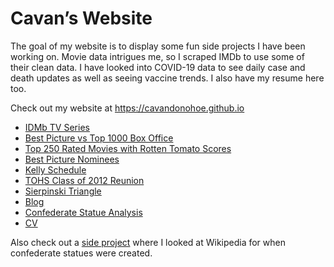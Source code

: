 
<!-- README.md is generated from README.Rmd. Please edit that file -->

# Cavan’s Website

<!-- badges: start -->
<!-- badges: end -->

The goal of my website is to display some fun side projects I have been
working on. Movie data intrigues me, so I scraped IMDb to use some of
their clean data. I have looked into COVID-19 data to see daily case and
death updates as well as seeing vaccine trends. I also have my resume
here too.

Check out my website at <https://cavandonohoe.github.io>

- [IDMb TV
  Series](https://cavandonohoe.github.io/imdb_top_250_tv_series.html)
- [Best Picture vs Top 1000 Box
  Office](https://cavandonohoe.github.io/best_pic_vs_top_1000.html)
- [Top 250 Rated Movies with Rotten Tomato
  Scores](https://cavandonohoe.github.io/top_250_imdb_with_rt.html)
- [Best Picture
  Nominees](https://cavandonohoe.github.io/best_picture_nominees.html)
- [Kelly
  Schedule](https://cavandonohoe.github.io/firefighter_schedule.html)
- [TOHS Class of 2012
  Reunion](https://cavandonohoe.github.io/tohs_reunion.html)
- [Sierpinski
  Triangle](https://cavandonohoe.github.io/sierpinski_triangle.html)
- [Blog](https://cavandonohoe.github.io/my_travels.html)
- [Confederate Statue
  Analysis](https://github.com/cavandonohoe/confederate_statues)
- [CV](https://cavandonohoe.github.io/cv.html)

Also check out a [side
project](https://github.com/cavandonohoe/confederate_statues) where I
looked at Wikipedia for when confederate statues were created.

